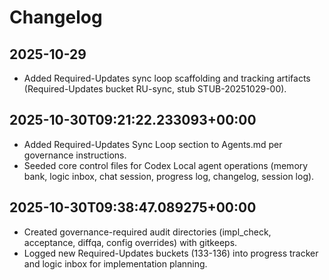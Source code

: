 # Changelog

## 2025-10-29
- Added Required-Updates sync loop scaffolding and tracking artifacts (Required-Updates bucket RU-sync, stub STUB-20251029-00).
## 2025-10-30T09:21:22.233093+00:00
- Added Required-Updates Sync Loop section to Agents.md per governance instructions.
- Seeded core control files for Codex Local agent operations (memory bank, logic inbox, chat session, progress log, changelog, session log).
## 2025-10-30T09:38:47.089275+00:00
- Created governance-required audit directories (impl_check, acceptance, diffqa, config overrides) with gitkeeps.
- Logged new Required-Updates buckets (133-136) into progress tracker and logic inbox for implementation planning.
